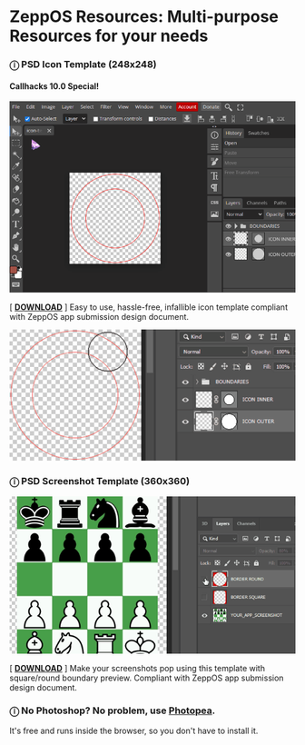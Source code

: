 # ZeppOS Resources: Multi-purpose Resources for your needs

### ⓘ PSD Icon Template (248x248)
#### Callhacks 10.0 Special!
![](./assets/calhacks-bear.gif)

[ [**DOWNLOAD**](https://github.com/silver-zepp/zeppos-resources/blob/master/icon-template/icon-template-248x248.psd) ] Easy to use, hassle-free, infallible icon template compliant with ZeppOS app submission design document.

![](./assets/icon-template-example.gif)

### ⓘ PSD Screenshot Template (360x360)
![](./assets/screenshot-template-example.gif)

[ [**DOWNLOAD**](https://github.com/silver-zepp/zeppos-resources/blob/master/screenshot-template/screenshot-template-360x360.psd) ] Make your screenshots pop using this template with square/round boundary preview. Compliant with ZeppOS app submission design document.

### ⓘ No Photoshop? No problem, use [**Photopea**](https://photopea.com/). 
It's free and runs inside the browser, so you don't have to install it.

